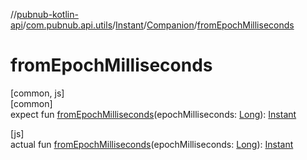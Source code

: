 //[pubnub-kotlin-api](../../../../index.md)/[com.pubnub.api.utils](../../index.md)/[Instant](../index.md)/[Companion](index.md)/[fromEpochMilliseconds](from-epoch-milliseconds.md)

# fromEpochMilliseconds

[common, js]\
[common]\
expect fun [fromEpochMilliseconds](from-epoch-milliseconds.md)(epochMilliseconds: [Long](https://kotlinlang.org/api/latest/jvm/stdlib/kotlin/-long/index.html)): [Instant](../index.md)

[js]\
actual fun [fromEpochMilliseconds](from-epoch-milliseconds.md)(epochMilliseconds: [Long](https://kotlinlang.org/api/latest/jvm/stdlib/kotlin/-long/index.html)): [Instant](../index.md)

